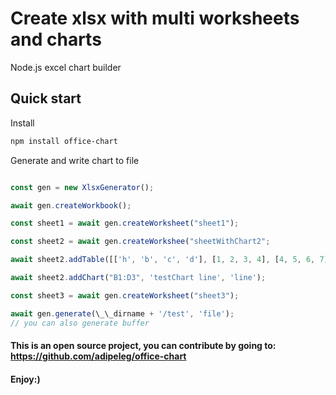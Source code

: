 # Create xlsx with multi worksheets and charts

Node.js excel chart builder

## Quick start

Install

```bash
npm install office-chart
```

Generate and write chart to file

```js

const gen = new XlsxGenerator();

await gen.createWorkbook();

const sheet1 = await gen.createWorksheet("sheet1");

const sheet2 = await gen.createWorkshee("sheetWithChart2";

await sheet2.addTable([['h', 'b', 'c', 'd'], [1, 2, 3, 4], [4, 5, 6, 7]]);

await sheet2.addChart("B1:D3", 'testChart line', 'line');

const sheet3 = await gen.createWorksheet("sheet3");

await gen.generate(\_\_dirname + '/test', 'file');
// you can also generate buffer
```

#### This is an open source project, you can contribute by going to: https://github.com/adipeleg/office-chart

#### Enjoy:)